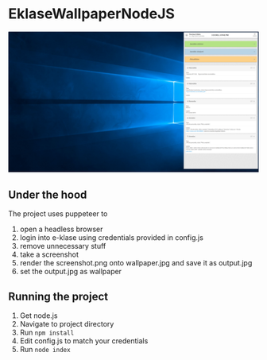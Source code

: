 # EklaseWallpaperNodeJS
![alt text](images/preview.png)

## Under the hood
The project uses puppeteer to
 1) open a headless browser
 2) login into e-klase using credentials provided in config.js
 3) remove unnecessary stuff
 4) take a screenshot
 5) render the screenshot.png onto wallpaper.jpg and save it as output.jpg
 6) set the output.jpg as wallpaper

## Running the project
1. Get node.js
2. Navigate to project directory
3. Run `npm install`
4. Edit config.js to match your credentials
5. Run `node index`
